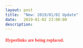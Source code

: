 ```yaml
---
layout: post
title:  "New: 2019/01/02 Update"
date:   2019-01-02 23:00:00
description: 
---
```

<h4 id="hyperlinks-are-being-replaced"><font face="Microsoft YaHei UI" color="#FF3636">Hyperlinks are being replaced.</font></h4>
